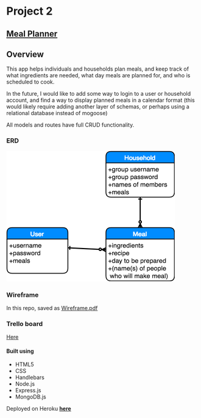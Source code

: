 # Project 2
## [Meal Planner](https://mighty-wildwood-25730.herokuapp.com/)

## Overview
This app helps individuals and households plan meals, and keep track of what ingredients are needed, what day meals are planned for, and who is scheduled to cook.

In the future, I would like to add some way to login to a user or household account, and find a way to display planned meals in a calendar format (this would likely require adding another layer of schemas, or perhaps using a relational database instead of mogoose)

All models and routes have full CRUD functionality.

### ERD
![ERD image](/ERD.png?raw=true)

### Wireframe
In this repo, saved as [Wireframe.pdf](https://github.com/RedKing7/meal_planner/blob/master/Wireframe.pdf)

### Trello board
[Here](https://trello.com/b/vvr2TCBI/project-2)

#### Built using
- HTML5
- CSS
- Handlebars
- Node.js
- Express.js
- MongoDB.js

Deployed on Heroku [**here**](https://mighty-wildwood-25730.herokuapp.com/)
